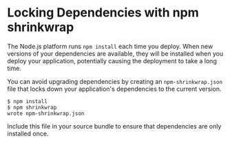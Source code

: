 # Locking Dependencies with npm shrinkwrap<a name="nodejs-platform-shrinkwrap"></a>

The Node\.js platform runs `npm install` each time you deploy\. When new versions of your dependencies are available, they will be installed when you deploy your application, potentially causing the deployment to take a long time\.

You can avoid upgrading dependencies by creating an `npm-shrinkwrap.json` file that locks down your application's dependencies to the current version\.

```
$ npm install
$ npm shrinkwrap
wrote npm-shrinkwrap.json
```

Include this file in your source bundle to ensure that dependencies are only installed once\.